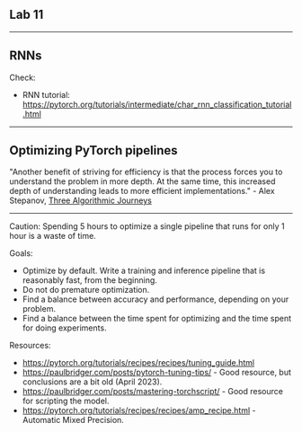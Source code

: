 ## Lab 11
***
## RNNs

Check:
 - RNN tutorial: https://pytorch.org/tutorials/intermediate/char_rnn_classification_tutorial.html

***
## Optimizing PyTorch pipelines

"Another benefit of striving for efficiency is that the process forces you to understand the problem in more depth. At the same time, this increased depth of understanding leads to more efficient implementations." - Alex Stepanov, [Three Algorithmic Journeys](http://stepanovpapers.com/Journeys/Journeys-0.3.pdf)
***
Caution: Spending 5 hours to optimize a single pipeline that runs for only 1 hour is a waste of time.

Goals:
 - Optimize by default. Write a training and inference pipeline that is reasonably fast, from the beginning.
 - Do not do premature optimization.
 - Find a balance between accuracy and performance, depending on your problem.
 - Find a balance between the time spent for optimizing and the time spent for doing experiments.

Resources: 
- https://pytorch.org/tutorials/recipes/recipes/tuning_guide.html 
- https://paulbridger.com/posts/pytorch-tuning-tips/ - Good resource, but conclusions are a bit old (April 2023).
- https://paulbridger.com/posts/mastering-torchscript/ - Good resource for scripting the model.
- https://pytorch.org/tutorials/recipes/recipes/amp_recipe.html - Automatic Mixed Precision.

